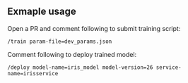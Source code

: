 ## Exmaple usage
Open a PR and comment following to submit training script:

```
/train param-file=dev_params.json
```

Comment following to deploy trained model:
```
/deploy model-name=iris_model model-version=26 service-name=irisservice
```
